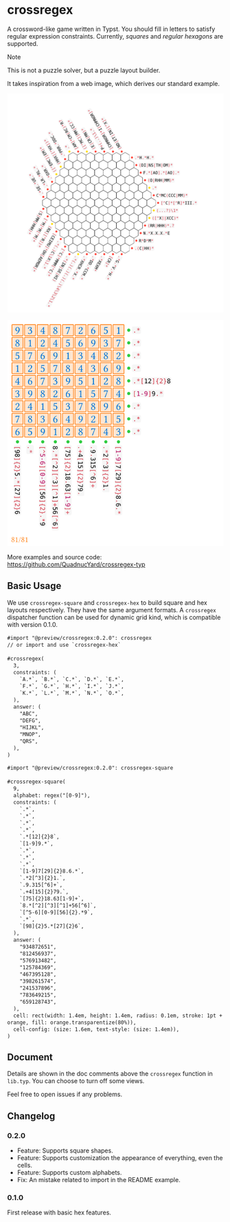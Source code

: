 # crossregex

A crossword-like game written in Typst. You should fill in letters to satisfy regular expression constraints.
Currently, _squares_ and _regular hexagons_ are supported.

> [!note]
> This is not a puzzle solver, but a puzzle layout builder.

It takes inspiration from a web image, which derives our standard example.

![standard](./examples/standard.svg)

![sudoku](./examples/sudoku-main.svg)

More examples and source code: <https://github.com/QuadnucYard/crossregex-typ>

## Basic Usage

We use `crossregex-square` and `crossregex-hex` to build square and hex layouts respectively. They have the same argument formats. A `crossregex` dispatcher function can be used for dynamic grid kind, which is compatible with version 0.1.0.

```typst
#import "@preview/crossregex:0.2.0": crossregex
// or import and use `crossregex-hex`

#crossregex(
  3,
  constraints: (
    `A.*`, `B.*`, `C.*`, `D.*`, `E.*`,
    `F.*`, `G.*`, `H.*`, `I.*`, `J.*`,
    `K.*`, `L.*`, `M.*`, `N.*`, `O.*`,
  ),
  answer: (
    "ABC",
    "DEFG",
    "HIJKL",
    "MNOP",
    "QRS",
  ),
)
```

```typst
#import "@preview/crossregex:0.2.0": crossregex-square

#crossregex-square(
  9,
  alphabet: regex("[0-9]"),
  constraints: (
    `.*`,
    `.*`,
    `.*`,
    `.*`,
    `.*[12]{2}8`,
    `[1-9]9.*`,
    `.*`,
    `.*`,
    `.*`,
    `[1-9]7[29]{2}8.6.*`,
    `.*2[^3]{2}1.`,
    `.9.315[^6]+`,
    `.+4[15]{2}79.`,
    `[75]{2}18.63[1-9]+`,
    `8.*[^2][^3][^1]+56[^6]`,
    `[^5-6][0-9][56]{2}.*9`,
    `.*`,
    `[98]{2}5.*[27]{2}6`,
  ),
  answer: (
    "934872651",
    "812456937",
    "576913482",
    "125784369",
    "467395128",
    "398261574",
    "241537896",
    "783649215",
    "659128743",
  ),
  cell: rect(width: 1.4em, height: 1.4em, radius: 0.1em, stroke: 1pt + orange, fill: orange.transparentize(80%)),
  cell-config: (size: 1.6em, text-style: (size: 1.4em)),
)
```

## Document

Details are shown in the doc comments above the `crossregex` function in `lib.typ`. You can choose to turn off some views.

Feel free to open issues if any problems.

## Changelog

### 0.2.0

- Feature: Supports square shapes.
- Feature: Supports customization the appearance of everything, even the cells.
- Feature: Supports custom alphabets.
- Fix: An mistake related to import in the README example.

### 0.1.0

First release with basic hex features.
